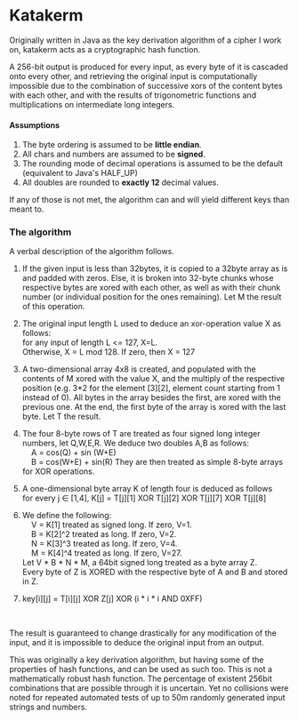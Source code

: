 # Katakerm
Originally written in Java as the key derivation algorithm of a cipher I work on, katakerm acts as a cryptographic hash function.

A 256-bit output is produced for every input, as every byte of it
is cascaded onto every other, and retrieving the original input is computationally impossible due to the combination of successive xors of the content bytes with each other, and with the results of trigonometric functions and multiplications on intermediate long integers.

#### Assumptions
1. The byte ordering is assumed to be **little endian**.
2. All chars and numbers are assumed to be **signed**.
3. The rounding mode of decimal operations is assumed to be the default (equivalent to Java's HALF_UP)
4. All doubles are rounded to **exactly 12** decimal values.

If any of those is not met, the algorithm can and will yield different keys than meant to.


### The algorithm
A verbal description of the algorithm follows.

1. If the given input is less than 32bytes, it is copied to a 32byte array as is
and padded with zeros. Else, it is broken into 32-byte chunks whose respective bytes are xored with each other, as well as with their chunk number (or individual position for the ones remaining). Let M the result of this operation.

2) The original input length L used to deduce an xor-operation value X as follows:
<br>for any input of length L <= 127, X=L.
<br>Otherwise, X = L mod 128. If zero, then X = 127

3. A two-dimensional array 4x8 is created, and populated with the contents of M xored with the value X, and the multiply of the respective position (e.g. 3*2 for the element [3][2], element count starting from 1 instead of 0). All bytes in the array besides the first, are xored with the previous one. At the end, the first byte of the array is xored with the last byte. Let T the result.

4. The four 8-byte rows of T are treated as four signed long integer numbers, let Q,W,E,R. We deduce two doubles A,B as follows:
&nbsp;&nbsp;&nbsp;&nbsp;<br>&nbsp;&nbsp;&nbsp;&nbsp;A = cos(Q) + sin (W+E)
&nbsp;&nbsp;&nbsp;&nbsp;<br>&nbsp;&nbsp;&nbsp;&nbsp;B = cos(W+E) + sin(R)
They are then treated as simple 8-byte arrays for XOR operations.

5. A one-dimensional byte array K of length four is deduced as follows
<br>for every j ∈ [1,4], K[j] = T[j][1] XOR T[j][2] XOR T[j][7] XOR T[j][8]
	
6. We define the following:
<br>&nbsp;&nbsp;&nbsp;&nbsp;V = K[1] treated as signed long. If zero, V=1.
<br>&nbsp;&nbsp;&nbsp;&nbsp;B = K[2]^2 treated as long. If zero, V=2.
<br>&nbsp;&nbsp;&nbsp;&nbsp;N = K[3]^3 treated as long. If zero, V=4.
<br>&nbsp;&nbsp;&nbsp;&nbsp;M = K[4]^4 treated as long. If zero, V=27.
    <br>Let  V * B * N * M, a 64bit signed long treated as a byte array Z.
    <br>Every byte of Z is XORED with the respective byte of A and B
    and stored in Z.

7. key[i][j] = T[i][j] XOR Z[j] XOR (i * i * i AND 0XFF)
<br>

The result is guaranteed to change drastically for any modification of the input, and it 
is impossible to deduce the original input from an output.

This was originally a key derivation algorithm, but having some of the properties of hash functions, and can be used as such too. This is not a mathematically robust hash function. The percentage of existent 256bit combinations that are possible through it is uncertain. Yet no collisions were noted for repeated automated tests of up to 50m randomly generated input strings and numbers.



